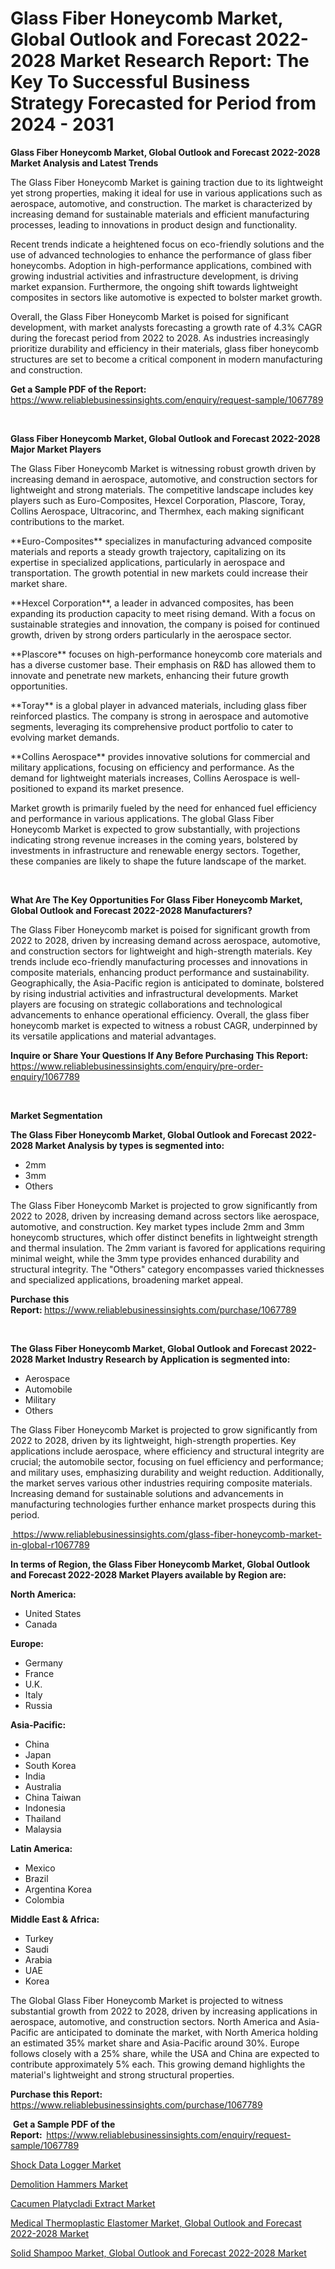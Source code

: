 <p><h1>Glass Fiber Honeycomb Market, Global Outlook and Forecast 2022-2028 Market Research Report: The Key To Successful Business Strategy Forecasted for Period from 2024 - 2031</h1></p><p><strong>Glass Fiber Honeycomb Market, Global Outlook and Forecast 2022-2028 Market Analysis and Latest Trends</strong></p>
<p><p>The Glass Fiber Honeycomb Market is gaining traction due to its lightweight yet strong properties, making it ideal for use in various applications such as aerospace, automotive, and construction. The market is characterized by increasing demand for sustainable materials and efficient manufacturing processes, leading to innovations in product design and functionality. </p><p>Recent trends indicate a heightened focus on eco-friendly solutions and the use of advanced technologies to enhance the performance of glass fiber honeycombs. Adoption in high-performance applications, combined with growing industrial activities and infrastructure development, is driving market expansion. Furthermore, the ongoing shift towards lightweight composites in sectors like automotive is expected to bolster market growth.</p><p>Overall, the Glass Fiber Honeycomb Market is poised for significant development, with market analysts forecasting a growth rate of 4.3% CAGR during the forecast period from 2022 to 2028. As industries increasingly prioritize durability and efficiency in their materials, glass fiber honeycomb structures are set to become a critical component in modern manufacturing and construction.</p></p>
<p><strong>Get a Sample PDF of the Report:&nbsp;</strong> <a href="https://www.reliablebusinessinsights.com/enquiry/request-sample/1067789">https://www.reliablebusinessinsights.com/enquiry/request-sample/1067789</a></p>
<p>&nbsp;</p>
<p><strong>Glass Fiber Honeycomb Market, Global Outlook and Forecast 2022-2028 Major Market Players</strong></p>
<p><p>The Glass Fiber Honeycomb Market is witnessing robust growth driven by increasing demand in aerospace, automotive, and construction sectors for lightweight and strong materials. The competitive landscape includes key players such as Euro-Composites, Hexcel Corporation, Plascore, Toray, Collins Aerospace, Ultracorinc, and Thermhex, each making significant contributions to the market.</p><p>**Euro-Composites** specializes in manufacturing advanced composite materials and reports a steady growth trajectory, capitalizing on its expertise in specialized applications, particularly in aerospace and transportation. The growth potential in new markets could increase their market share.</p><p>**Hexcel Corporation**, a leader in advanced composites, has been expanding its production capacity to meet rising demand. With a focus on sustainable strategies and innovation, the company is poised for continued growth, driven by strong orders particularly in the aerospace sector.</p><p>**Plascore** focuses on high-performance honeycomb core materials and has a diverse customer base. Their emphasis on R&D has allowed them to innovate and penetrate new markets, enhancing their future growth opportunities.</p><p>**Toray** is a global player in advanced materials, including glass fiber reinforced plastics. The company is strong in aerospace and automotive segments, leveraging its comprehensive product portfolio to cater to evolving market demands.</p><p>**Collins Aerospace** provides innovative solutions for commercial and military applications, focusing on efficiency and performance. As the demand for lightweight materials increases, Collins Aerospace is well-positioned to expand its market presence.</p><p>Market growth is primarily fueled by the need for enhanced fuel efficiency and performance in various applications. The global Glass Fiber Honeycomb Market is expected to grow substantially, with projections indicating strong revenue increases in the coming years, bolstered by investments in infrastructure and renewable energy sectors. Together, these companies are likely to shape the future landscape of the market.</p></p>
<p>&nbsp;</p>
<p><strong>What Are The Key Opportunities For Glass Fiber Honeycomb Market, Global Outlook and Forecast 2022-2028 Manufacturers?</strong></p>
<p><p>The Glass Fiber Honeycomb market is poised for significant growth from 2022 to 2028, driven by increasing demand across aerospace, automotive, and construction sectors for lightweight and high-strength materials. Key trends include eco-friendly manufacturing processes and innovations in composite materials, enhancing product performance and sustainability. Geographically, the Asia-Pacific region is anticipated to dominate, bolstered by rising industrial activities and infrastructural developments. Market players are focusing on strategic collaborations and technological advancements to enhance operational efficiency. Overall, the glass fiber honeycomb market is expected to witness a robust CAGR, underpinned by its versatile applications and material advantages.</p></p>
<p><strong>Inquire or Share Your Questions If Any Before Purchasing This Report:</strong> <a href="https://www.reliablebusinessinsights.com/enquiry/pre-order-enquiry/1067789">https://www.reliablebusinessinsights.com/enquiry/pre-order-enquiry/1067789</a></p>
<p>&nbsp;</p>
<p><strong>Market Segmentation</strong></p>
<p><strong>The Glass Fiber Honeycomb Market, Global Outlook and Forecast 2022-2028 Market Analysis by types is segmented into:</strong></p>
<p><ul><li>2mm</li><li>3mm</li><li>Others</li></ul></p>
<p><p>The Glass Fiber Honeycomb Market is projected to grow significantly from 2022 to 2028, driven by increasing demand across sectors like aerospace, automotive, and construction. Key market types include 2mm and 3mm honeycomb structures, which offer distinct benefits in lightweight strength and thermal insulation. The 2mm variant is favored for applications requiring minimal weight, while the 3mm type provides enhanced durability and structural integrity. The "Others" category encompasses varied thicknesses and specialized applications, broadening market appeal.</p></p>
<p><strong>Purchase this Report:&nbsp;</strong><a href="https://www.reliablebusinessinsights.com/purchase/1067789">https://www.reliablebusinessinsights.com/purchase/1067789</a></p>
<p>&nbsp;</p>
<p><strong>The Glass Fiber Honeycomb Market, Global Outlook and Forecast 2022-2028 Market Industry Research by Application is segmented into:</strong></p>
<p><ul><li>Aerospace</li><li>Automobile</li><li>Military</li><li>Others</li></ul></p>
<p><p>The Glass Fiber Honeycomb Market is projected to grow significantly from 2022 to 2028, driven by its lightweight, high-strength properties. Key applications include aerospace, where efficiency and structural integrity are crucial; the automobile sector, focusing on fuel efficiency and performance; and military uses, emphasizing durability and weight reduction. Additionally, the market serves various other industries requiring composite materials. Increasing demand for sustainable solutions and advancements in manufacturing technologies further enhance market prospects during this period.</p></p>
<p><a href="https://www.reliablebusinessinsights.com/glass-fiber-honeycomb-market-in-global-r1067789">&nbsp;https://www.reliablebusinessinsights.com/glass-fiber-honeycomb-market-in-global-r1067789</a></p>
<p><strong>In terms of Region, the Glass Fiber Honeycomb Market, Global Outlook and Forecast 2022-2028 Market Players available by Region are:</strong></p>
<p>
    <p> <strong> North America: </strong>
        <ul>
            <li>United States</li>
            <li>Canada</li>
        </ul>
        </p> 
    <p> <strong> Europe: </strong>
        <ul>
            <li>Germany</li>
            <li>France</li>
            <li>U.K.</li>
            <li>Italy</li>
            <li>Russia</li>
        </ul>
        </p> 
    <p> <strong> Asia-Pacific: </strong>
        <ul>
            <li>China</li>
            <li>Japan</li>
            <li>South Korea</li>
            <li>India</li>
            <li>Australia</li>
            <li>China Taiwan</li>
            <li>Indonesia</li>
            <li>Thailand</li>
            <li>Malaysia</li>
        </ul>
        </p> 
    <p> <strong> Latin America: </strong>
        <ul>
            <li>Mexico</li>
            <li>Brazil</li>
            <li>Argentina Korea</li>
            <li>Colombia</li>
        </ul>
        </p> 
    <p> <strong> Middle East & Africa: </strong>
        <ul>
            <li>Turkey</li>
            <li>Saudi</li>
            <li>Arabia</li>
            <li>UAE</li>
            <li>Korea</li>
        </ul>
    </p>
    </p>
<p><p>The Global Glass Fiber Honeycomb Market is projected to witness substantial growth from 2022 to 2028, driven by increasing applications in aerospace, automotive, and construction sectors. North America and Asia-Pacific are anticipated to dominate the market, with North America holding an estimated 35% market share and Asia-Pacific around 30%. Europe follows closely with a 25% share, while the USA and China are expected to contribute approximately 5% each. This growing demand highlights the material's lightweight and strong structural properties.</p></p>
<p><strong>Purchase this Report: </strong><a href="https://www.reliablebusinessinsights.com/purchase/1067789">https://www.reliablebusinessinsights.com/purchase/1067789</a></p>
<p>&nbsp;<strong>Get a Sample PDF of the Report:&nbsp;&nbsp;</strong><a href="https://www.reliablebusinessinsights.com/enquiry/request-sample/1067789">https://www.reliablebusinessinsights.com/enquiry/request-sample/1067789</a></p>
<p><strong></strong></p>
<p><p><a href="https://www.linkedin.com/pulse/global-shock-data-logger-market-exploring-share-trends-future-wswuf?trackingId=2n%2F613zXQ5SYWxQZWATY5g%3D%3D">Shock Data Logger Market</a></p><p><a href="https://medium.com/@ashrafarfi4_21087/what-is-driving-the-global-demolition-hammers-market-07dc66e5f4cf">Demolition Hammers Market</a></p><p><a href="https://issuu.com/reportprime-2/docs/cacumen-platycladi-extract-market-s_72002041dc95a8">Cacumen Platycladi Extract Market</a></p><p><a href="https://github.com/JubayerMia832/Market-Research-Report-List-1/blob/main/medical-thermoplastic-elastomer-market-global-outlook-and-forecast-2022-2028-market.md">Medical Thermoplastic Elastomer Market, Global Outlook and Forecast 2022-2028 Market</a></p><p><a href="https://github.com/NancyAlvarado586/Market-Research-Report-List-1/blob/main/solid-shampoo-market-global-outlook-and-forecast-2022-2028-market.md">Solid Shampoo Market, Global Outlook and Forecast 2022-2028 Market</a></p></p>